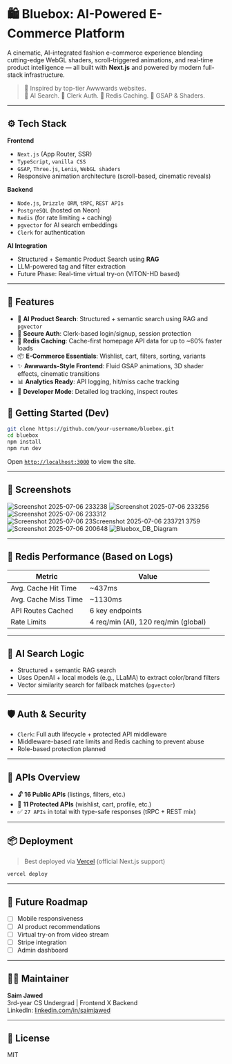 
# 🛍️ Bluebox: AI-Powered E-Commerce Platform

A cinematic, AI-integrated fashion e-commerce experience blending cutting-edge WebGL shaders, scroll-triggered animations, and real-time product intelligence — all built with **Next.js** and powered by modern full-stack infrastructure.

> 📸 Inspired by top-tier Awwwards websites.  
> 🧠 AI Search. 🔐 Clerk Auth. 🚀 Redis Caching. 🎨 GSAP & Shaders.

---

## ⚙️ Tech Stack

**Frontend**
- `Next.js` (App Router, SSR)
- `TypeScript`, `vanilla CSS`
- `GSAP`, `Three.js`, `Lenis`, `WebGL shaders`
- Responsive animation architecture (scroll-based, cinematic reveals)

**Backend**
- `Node.js`, `Drizzle ORM`, `tRPC`, `REST APIs`
- `PostgreSQL` (hosted on Neon)
- `Redis` (for rate limiting + caching)
- `pgvector` for AI search embeddings
- `Clerk` for authentication

**AI Integration**
- Structured + Semantic Product Search using **RAG**
- LLM-powered tag and filter extraction
- Future Phase: Real-time virtual try-on (VITON-HD based)

---

## 🚀 Features

- 🔎 **AI Product Search**: Structured + semantic search using RAG and `pgvector`
- 🔐 **Secure Auth**: Clerk-based login/signup, session protection
- 💾 **Redis Caching**: Cache-first homepage API data for up to ~60% faster loads
- 📦 **E-Commerce Essentials**: Wishlist, cart, filters, sorting, variants
- ✨ **Awwwards-Style Frontend**: Fluid GSAP animations, 3D shader effects, cinematic transitions
- 📊 **Analytics Ready**: API logging, hit/miss cache tracking
- 🧪 **Developer Mode**: Detailed log tracking, inspect routes


## 🧪 Getting Started (Dev)

```bash
git clone https://github.com/your-username/bluebox.git
cd bluebox
npm install
npm run dev
```

Open [`http://localhost:3000`](http://localhost:3000) to view the site.

---

## 📸 Screenshots

![Screenshot 2025-07-06 233238](https://github.com/user-attachments/assets/9863b957-5d86-43f9-be10-7acd218c2800)
![Screenshot 2025-07-06 233256](https://github.com/user-attachments/assets/f3df6586-f31d-4351-ad8f-eb5c1e2b2333)
![Screenshot 2025-07-06 233312](https://github.com/user-attachments/assets/37ee9845-c62c-45e9-897b-c805bed64c65)
![Screenshot 2025-07-06 23![Screenshot 2025-07-06 233721](https://github.com/user-attachments/assets/29ce6588-bd44-4a43-b83c-64f079243e7c)
3759](https://github.com/user-attachments/assets/d7802201-f276-47c7-a9e8-7da476acaa75)
![Screenshot 2025-07-06 200648](https://github.com/user-attachments/assets/a4fdc82b-ec9c-416c-8838-e0acdfe7e28c)
![Bluebox_DB_Diagram](https://github.com/user-attachments/assets/194631f8-3455-4234-8429-60f5c7799587)

---

## 🚦 Redis Performance (Based on Logs)

| Metric               | Value            |
|----------------------|------------------|
| Avg. Cache Hit Time  | ~437ms           |
| Avg. Cache Miss Time | ~1130ms          |
| API Routes Cached    | 6 key endpoints  |
| Rate Limits          | 4 req/min (AI), 120 req/min (global) |

---

## 🧠 AI Search Logic

- Structured + semantic RAG search
- Uses OpenAI + local models (e.g., LLaMA) to extract color/brand filters
- Vector similarity search for fallback matches (`pgvector`)

---

## 🛡️ Auth & Security

- `Clerk`: Full auth lifecycle + protected API middleware
- Middleware-based rate limits and Redis caching to prevent abuse
- Role-based protection planned

---

## 🧩 APIs Overview

- 🔓 **16 Public APIs** (listings, filters, etc.)
- 🔐 **11 Protected APIs** (wishlist, cart, profile, etc.)
- ✅ `27 APIs` in total with type-safe responses (tRPC + REST mix)

---

## 📦 Deployment

> Best deployed via [Vercel](https://vercel.com) (official Next.js support)

```bash
vercel deploy
```
---

## 🔮 Future Roadmap

- [ ] Mobile responsiveness
- [ ] AI product recommendations
- [ ] Virtual try-on from video stream
- [ ] Stripe integration
- [ ] Admin dashboard

---

## 🧑‍💻 Maintainer

**Saim Jawed**  
3rd-year CS Undergrad | Frontend X Backend  
LinkedIn: [linkedin.com/in/saimjawed](https://linkedin.com/in/saimjawed)

---

## 📄 License

MIT
